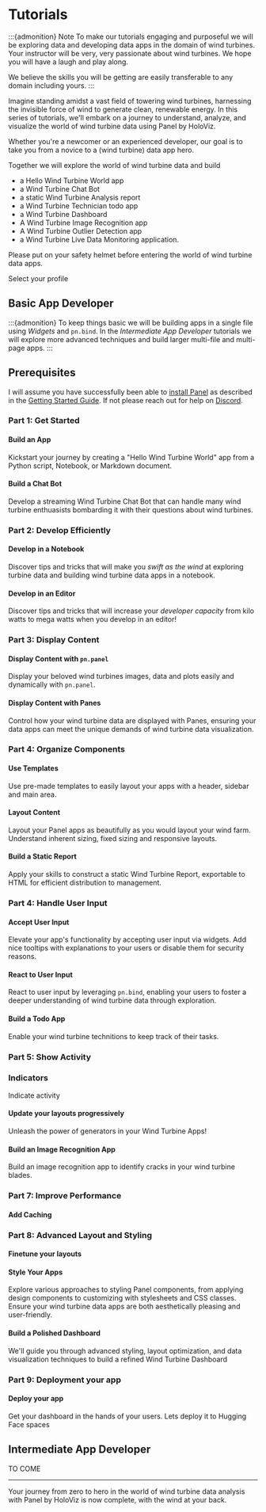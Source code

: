 # Tutorials

:::{admonition} Note
To make our tutorials engaging and purposeful we will be exploring data and developing data apps in the domain of wind turbines. Your instructor will be very, very passionate about wind turbines. We hope you will have a laugh and play along.

We believe the skills you will be getting are easily transferable to any domain including yours.
:::

Imagine standing amidst a vast field of towering wind turbines, harnessing the invisible force of wind to generate clean, renewable energy. In this series of tutorials, we'll embark on a journey to understand, analyze, and visualize the world of wind turbine data using Panel by HoloViz.

Whether you're a newcomer or an experienced developer, our goal is to take you from a novice to a (wind turbine) data app hero.

Together we will explore the world of wind turbine data and build

- a Hello Wind Turbine World app
- a Wind Turbine Chat Bot
- a static Wind Turbine Analysis report
- a Wind Turbine Technician todo app
- a Wind Turbine Dashboard
- A Wind Turbine Image Recognition app
- A Wind Turbine Outlier Detection app
- a Wind Turbine Live Data Monitoring application.

Please put on your safety helmet before entering the world of wind turbine data apps.

Select your profile

## Basic App Developer

:::{admonition} 
To keep things basic we will be building apps in a single file using *Widgets* and `pn.bind`. In the *Intermediate App Developer* tutorials we will explore more advanced techniques and build larger multi-file and multi-page apps.
:::

## Prerequisites

I will assume you have successfully been able to [install Panel](../getting_started/installation.md) as described in the [Getting Started Guide](../getting_started/index.md). If not please reach out for help on [Discord](https://discord.gg/rb6gPXbdAr).

### Part 1: Get Started

#### Build an App

Kickstart your journey by creating a "Hello Wind Turbine World" app from a Python script, Notebook, or Markdown document.

#### Build a Chat Bot

Develop a streaming Wind Turbine Chat Bot that can handle many wind turbine enthuasists bombarding it with their questions about wind turbines.

### Part 2: Develop Efficiently

#### Develop in a Notebook

Discover tips and tricks that will make you *swift as the wind* at exploring turbine data and building wind turbine data apps in a notebook.

#### Develop in an Editor

Discover tips and tricks that will increase your *developer capacity* from kilo watts to mega watts when you develop in an editor!

### Part 3: Display Content

#### Display Content with `pn.panel`

Display your beloved wind turbines images, data and plots easily and dynamically with `pn.panel`.

#### Display Content with Panes

Control how your wind turbine data are displayed with Panes, ensuring your data apps can meet the unique demands of wind turbine data visualization.

### Part 4: Organize Components

#### Use Templates

Use pre-made templates to easily layout your apps with a header, sidebar and main area.

#### Layout Content

Layout your Panel apps as beautifully as you would layout your wind farm. Understand inherent sizing, fixed sizing and responsive layouts.

#### Build a Static Report

Apply your skills to construct a static Wind Turbine Report, exportable to HTML for efficient distribution to management.

### Part 4: Handle User Input

#### Accept User Input

Elevate your app's functionality by accepting user input via widgets. Add nice tooltips with explanations to your users or disable them for security reasons.

#### React to User Input

React to user input by leveraging `pn.bind`, enabling your users to foster a deeper understanding of wind turbine data through exploration.

#### Build a Todo App

Enable your wind turbine technitions to keep track of their tasks.

### Part 5: Show Activity

### Indicators

Indicate activity

#### Update your layouts progressively

Unleash the power of generators in your Wind Turbine Apps!

#### Build an Image Recognition App

Build an image recognition app to identify cracks in your wind turbine blades.

### Part 7: Improve Performance

#### Add Caching

### Part 8: Advanced Layout and Styling

#### Finetune your layouts

#### Style Your Apps

Explore various approaches to styling Panel components, from applying design components to customizing with stylesheets and CSS classes. Ensure your wind turbine data apps are both aesthetically pleasing and user-friendly.

#### Build a Polished Dashboard

We'll guide you through advanced styling, layout optimization, and data visualization techniques to build a refined Wind Turbine Dashboard

### Part 9: Deployment your app

#### Deploy your app

Get your dashboard in the hands of your users. Lets deploy it to Hugging Face spaces

## Intermediate App Developer

TO COME

---

Your journey from zero to hero in the world of wind turbine data analysis with Panel by HoloViz is now complete, with the wind at your back.